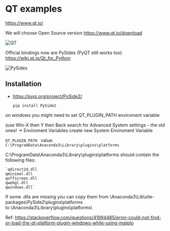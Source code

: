 # QT examples

https://www.qt.io/

We will choose Open Source version
https://www.qt.io/download

![QT](https://upload.wikimedia.org/wikipedia/commons/thumb/0/0b/Qt_logo_2016.svg/175px-Qt_logo_2016.svg.png)

Official bindings now are PySides (PyQT still works too)
https://wiki.qt.io/Qt_for_Python

![PySides](https://qt-wiki-uploads.s3.amazonaws.com/images/3/33/Py-128.png)

## Installation
* https://pypi.org/project/PySide2/

    `pip install PySide2`
    
on windows you might need to set QT_PLUGIN_PATH enviroment variable

(use Win-X then Y then Back search for Advanced System settings - the old ones! -> Enviroment Variables 
create new System Enviroment Variable

`QT_PLUGIN_PATH `
value:
`C:\ProgramData\Anaconda3\Library\plugins\platforms`

C:\ProgramData\Anaconda3\Library\plugins\platforms
should contain the following files:

    `qdirect2d.dll
    qminimal.dll
    qoffscreen.dll
    qwebgl.dll
    qwindows.dll`

If some .dlls are missing you can copy them from 
\Anaconda3\Lib\site-packages\PySide2\plugins\platforms\
to \Anaconda3\Library\plugins\platforms\

Ref: https://stackoverflow.com/questions/41994485/error-could-not-find-or-load-the-qt-platform-plugin-windows-while-using-matplo





    


